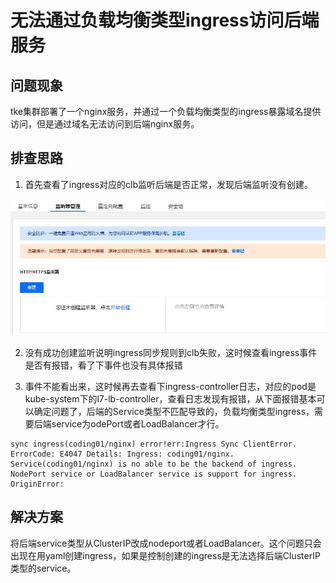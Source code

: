 # 无法通过负载均衡类型ingress访问后端服务

## 问题现象

tke集群部署了一个nginx服务，并通过一个负载均衡类型的ingress暴露域名提供访问，但是通过域名无法访问到后端nginx服务。

## 排查思路

1. 首先查看了ingress对应的clb监听后端是否正常，发现后端监听没有创建。

![upload-image](image/Snipaste_2021-11-05_18-38-47.JPG) 

2. 没有成功创建监听说明ingress同步规则到clb失败，这时候查看ingress事件是否有报错，看了下事件也没有具体报错

3. 事件不能看出来，这时候再去查看下ingress-controller日志，对应的pod是kube-system下的l7-lb-controller，查看日志发现有报错，从下面报错基本可以确定问题了，后端的Service类型不匹配导致的，负载均衡类型ingress，需要后端service为odePort或者LoadBalancer才行。

```
sync ingress(coding01/nginx) error!err:Ingress Sync ClientError. ErrorCode: E4047 Details: Ingress: coding01/nginx. Service(coding01/nginx) is no able to be the backend of ingress. NodePort service or LoadBalancer service is support for ingress. OriginError: 
```

## 解决方案

将后端service类型从ClusterIP改成nodeport或者LoadBalancer。这个问题只会出现在用yaml创建ingress，如果是控制创建的ingress是无法选择后端ClusterIP类型的service。